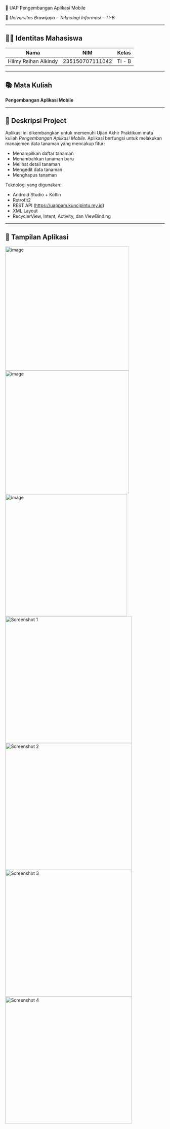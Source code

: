 🌿 UAP Pengembangan Aplikasi Mobile

📱 *Universitas Brawijaya – Teknologi Informasi – TI-B*

---

## 🧑‍🎓 Identitas Mahasiswa

| **Nama**               | **NIM**              | **Kelas** |
|------------------------|----------------------|-----------|
| Hilmy Raihan Alkindy  | 235150707111042      | TI - B    |

---

## 📚 Mata Kuliah

**Pengembangan Aplikasi Mobile**

---

## 📝 Deskripsi Project

Aplikasi ini dikembangkan untuk memenuhi Ujian Akhir Praktikum mata kuliah *Pengembangan Aplikasi Mobile*. Aplikasi berfungsi untuk melakukan manajemen data tanaman yang mencakup fitur:

- Menampilkan daftar tanaman
- Menambahkan tanaman baru
- Melihat detail tanaman
- Mengedit data tanaman
- Menghapus tanaman

Teknologi yang digunakan:
- Android Studio + Kotlin
- Retrofit2
- REST API (https://uappam.kuncipintu.my.id)
- XML Layout
- RecyclerView, Intent, Activity, dan ViewBinding

---

## 📸 Tampilan Aplikasi



<img width="391" alt="image" src="https://github.com/user-attachments/assets/d9d5ae8b-9dca-4cd7-aea7-8a58d5261b33" />
<img width="390" alt="image" src="https://github.com/user-attachments/assets/595afb69-53e2-4030-af4d-105347d3cc8f" />
<img width="385" alt="image" src="https://github.com/user-attachments/assets/ef213cb0-212f-493c-97ed-803301cdbd77" />
<img src="https://github.com/user-attachments/assets/fdb717eb-abb1-4e0f-9ad2-efda7a6c83e8" width="400" alt="Screenshot 1" />
<img src="https://github.com/user-attachments/assets/0e2bf604-398c-4af7-a98c-c71ce2807c83" width="400" alt="Screenshot 2" />
<img src="https://github.com/user-attachments/assets/afce8d18-cff5-42ef-b549-6f8bdf9a90f2" width="400" alt="Screenshot 3" />
<img src="https://github.com/user-attachments/assets/2b9289a0-7573-475c-84cd-412f21147a23" width="400" alt="Screenshot 4" />



